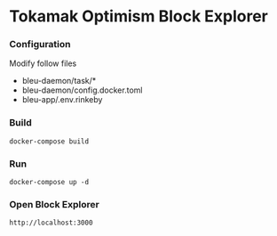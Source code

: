 # Tokamak Optimism Block Explorer

### Configuration

Modify follow files

- bleu-daemon/task/*
- bleu-daemon/config.docker.toml
- bleu-app/.env.rinkeby

### Build

```
docker-compose build
```

### Run

```
docker-compose up -d
```

### Open Block Explorer

```
http://localhost:3000
```
